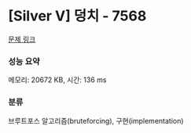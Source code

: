 # [Silver V] 덩치 - 7568 

[문제 링크](https://www.acmicpc.net/problem/7568) 

### 성능 요약

메모리: 20672 KB, 시간: 136 ms

### 분류

브루트포스 알고리즘(bruteforcing), 구현(implementation)

